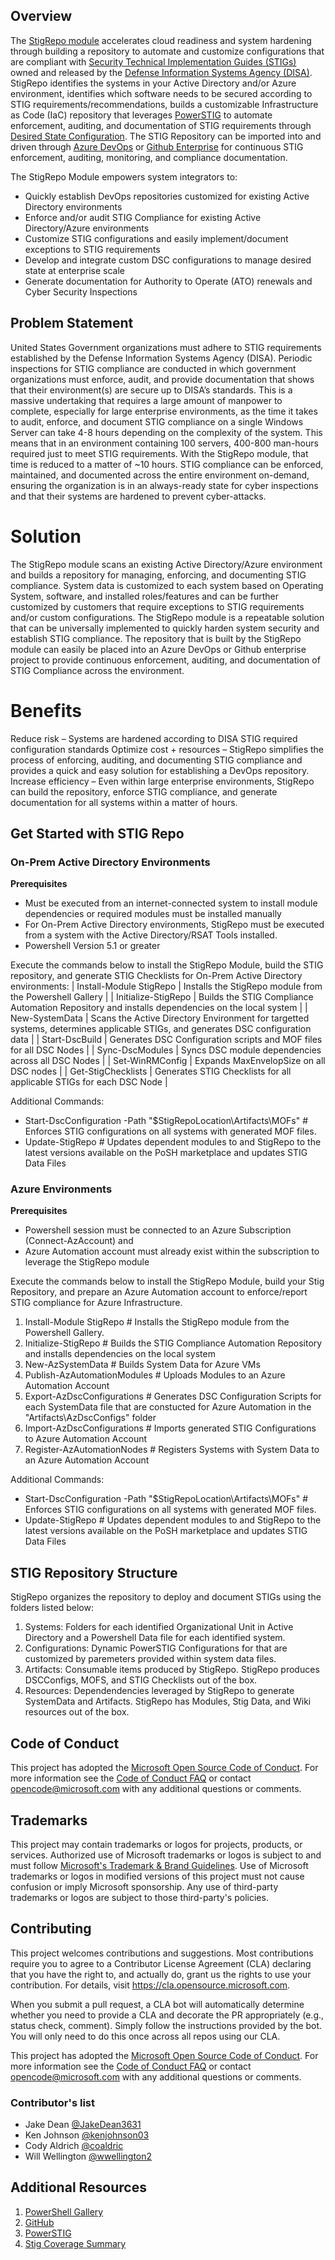 ## Overview

The [StigRepo module](https://www.powershellgallery.com/packages/StigRepo/1.4) accelerates cloud readiness and system hardening through building a repository to automate and customize configurations that are compliant with [Security Technical Implementation Guides (STIGs)](https://public.cyber.mil/stigs/) owned and released by the [Defense Information Systems Agency (DISA)](https://www.disa.mil/About). StigRepo identifies the systems in your Active Directory and/or Azure environment, identifies which software needs to be secured according to STIG requirements/recommendations, builds a customizable Infrastructure as Code (IaC) repository that leverages [PowerSTIG](https://github.com/microsoft/PowerStig) to automate enforcement, auditing, and documentation of STIG requirements through [Desired State Configuration](https://docs.microsoft.com/en-us/powershell/scripting/dsc/overview/overview?view=powershell-7.1). The STIG Repository can be imported into and driven through [Azure DevOps](https://azure.microsoft.com/en-us/services/devops/) or [Github Enterprise](https://github.com/enterprise) for continuous STIG enforcement, auditing, monitoring, and compliance documentation. 

The StigRepo Module empowers system integrators to:
- Quickly establish DevOps repositories customized for existing Active Directory environments
- Enforce and/or audit STIG Compliance for existing Active Directory/Azure environments
- Customize STIG configurations and easily implement/document exceptions to STIG requirements
- Develop and integrate custom DSC configurations to manage desired state at enterprise scale
- Generate documentation for Authority to Operate (ATO) renewals and Cyber Security Inspections

## Problem Statement

United States Government organizations must adhere to STIG requirements established by the Defense Information Systems Agency (DISA). Periodic inspections for STIG compliance are conducted in which government organizations must enforce, audit, and provide documentation that shows that their environment(s) are secure up to DISA’s standards. This is a massive undertaking that requires a large amount of manpower to complete, especially for large enterprise environments, as the time it takes to audit, enforce, and document STIG compliance on a single Windows Server can take 4-8 hours depending on the complexity of the system. This means that in an environment containing 100 servers, 400-800 man-hours required just to meet STIG requirements. With the StigRepo module, that time is reduced to a matter of ~10 hours. STIG compliance can be enforced, maintained, and documented across the entire environment on-demand, ensuring the organization is in an always-ready state for cyber inspections and that their systems are hardened to prevent cyber-attacks.

# Solution

The StigRepo module scans an existing Active Directory/Azure environment and builds a repository for managing, enforcing, and documenting STIG compliance. System data is customized to each system based on Operating System, software, and installed roles/features and can be further customized by customers that require exceptions to STIG requirements and/or custom configurations. The StigRepo module is a repeatable solution that can be universally implemented to quickly harden system security and establish STIG compliance. The repository that is built by the StigRepo module can easily be placed into an Azure DevOps or Github enterprise project to provide continuous enforcement, auditing, and documentation of STIG Compliance across the environment.

# Benefits

Reduce risk – Systems are hardened according to DISA STIG required configuration standards
Optimize cost + resources – StigRepo simplifies the process of enforcing, auditing, and documenting STIG compliance and provides a quick and easy solution for establishing a DevOps repository. 
Increase efficiency – Even within large enterprise environments, StigRepo can build the repository, enforce STIG compliance, and generate documentation for all systems within a matter of hours. 

## Get Started with STIG Repo

### On-Prem Active Directory Environments

**Prerequisites**
- Must be executed from an internet-connected system to install module dependencies or required modules must be installed manually 
- For On-Prem Active Directory environments, StigRepo must be executed from a system with the Active Directory/RSAT Tools installed.
- Powershell Version 5.1 or greater

Execute the commands below to install the StigRepo Module, build the STIG repository, and generate STIG Checklists for On-Prem Active Directory environments:
| Install-Module StigRepo | Installs the StigRepo module from the Powershell Gallery |
| Initialize-StigRepo     | Builds the STIG Compliance Automation Repository and installs dependencies on the local system |
| New-SystemData          | Scans the Active Directory Environment for targetted systems, determines applicable STIGs, and generates DSC configuration data |
| Start-DscBuild          | Generates DSC Configuration scripts and MOF files for all DSC Nodes |
| Sync-DscModules         | Syncs DSC module dependencies across all DSC Nodes |
| Set-WinRMConfig         | Expands MaxEnvelopSize on all DSC nodes |
| Get-StigChecklists      | Generates STIG Checklists for all applicable STIGs for each DSC Node |

Additional Commands:
- Start-DscConfiguration -Path "$StigRepoLocation\Artifacts\MOFs" # Enforces STIG configurations on all systems with generated MOF files. 
- Update-StigRepo # Updates dependent modules to and StigRepo to the latest versions available on the PoSH marketplace and updates STIG Data Files

### Azure Environments 

**Prerequisites**
- Powershell session must be connected to an Azure Subscription (Connect-AzAccount) and 
- Azure Automation account must already exist within the subscription to leverage the StigRepo module

Execute the commands below to install the StigRepo Module, build your Stig Repository, and prepare an Azure Automation account to enforce/report STIG compliance for Azure Infrastructure.
1. Install-Module StigRepo          # Installs the StigRepo module from the Powershell Gallery.
2. Initialize-StigRepo              # Builds the STIG Compliance Automation Repository and installs dependencies on the local system
3. New-AzSystemData                 # Builds System Data for Azure VMs
4. Publish-AzAutomationModules      # Uploads Modules to an Azure Automation Account
5. Export-AzDscConfigurations       # Generates DSC Configuration Scripts for each SystemData file that are constucted for Azure Automation in the "Artifacts\AzDscConfigs" folder
6. Import-AzDscConfigurations       # Imports generated STIG Configurations to Azure Automation Account
7. Register-AzAutomationNodes       # Registers Systems with System Data to an Azure Automation Account

Additional Commands:
- Start-DscConfiguration -Path "$StigRepoLocation\Artifacts\MOFs" # Enforces STIG configurations on all systems with generated MOF files. 
- Update-StigRepo # Updates dependent modules to and StigRepo to the latest versions available on the PoSH marketplace and updates STIG Data Files

## STIG Repository Structure

StigRepo organizes the repository to deploy and document STIGs using the folders listed below:
1. Systems: Folders for each identified Organizational Unit in Active Directory and a Powershell Data file for each identified system.
2. Configurations: Dynamic PowerSTIG Configurations for that are customized by paremeters provided within system data files.
3. Artifacts: Consumable items produced by StigRepo. StigRepo produces DSCConfigs, MOFS, and STIG Checklists out of the box.
4. Resources: Dependendencies leveraged by StigRepo to generate SystemData and Artifacts. StigRepo has Modules, Stig Data, and Wiki resources out of the box.

## Code of Conduct

This project has adopted the [Microsoft Open Source Code of Conduct](https://opensource.microsoft.com/codeofconduct/).
For more information see the [Code of Conduct FAQ](https://opensource.microsoft.com/codeofconduct/faq/)
or contact [opencode@microsoft.com](mailto:opencode@microsoft.com) with any additional questions
or comments.

## Trademarks

This project may contain trademarks or logos for projects, products, or services. Authorized use of Microsoft 
trademarks or logos is subject to and must follow 
[Microsoft's Trademark & Brand Guidelines](https://www.microsoft.com/en-us/legal/intellectualproperty/trademarks/usage/general).
Use of Microsoft trademarks or logos in modified versions of this project must not cause confusion or imply Microsoft sponsorship.
Any use of third-party trademarks or logos are subject to those third-party's policies.

## Contributing

This project welcomes contributions and suggestions.  Most contributions require you to agree to a
Contributor License Agreement (CLA) declaring that you have the right to, and actually do, grant us
the rights to use your contribution. For details, visit https://cla.opensource.microsoft.com.

When you submit a pull request, a CLA bot will automatically determine whether you need to provide
a CLA and decorate the PR appropriately (e.g., status check, comment). Simply follow the instructions
provided by the bot. You will only need to do this once across all repos using our CLA.

This project has adopted the [Microsoft Open Source Code of Conduct](https://opensource.microsoft.com/codeofconduct/).
For more information see the [Code of Conduct FAQ](https://opensource.microsoft.com/codeofconduct/faq/) or
contact [opencode@microsoft.com](mailto:opencode@microsoft.com) with any additional questions or comments.

### Contributor's list

* Jake Dean [@JakeDean3631](https://github.com/JakeDean3631)
* Ken Johnson   [@kenjohnson03](https://github.com/kenjohnson03)
* Cody Aldrich  [@coaldric](https://github.com/coaldric)
* Will Wellington [@wwellington2](https://github.com/wwellington2)

## Additional Resources

1. [PowerShell Gallery]("https://www.powershellgallery.com/packages/StigRepo/")
2. [GitHub]("https://github.com/microsoft/StigRepo")
3. [PowerSTIG](https://github.com/microsoft/PowerStig)
4. [Stig Coverage Summary](https://github.com/Microsoft/PowerStig/wiki/StigCoverageSummary)
